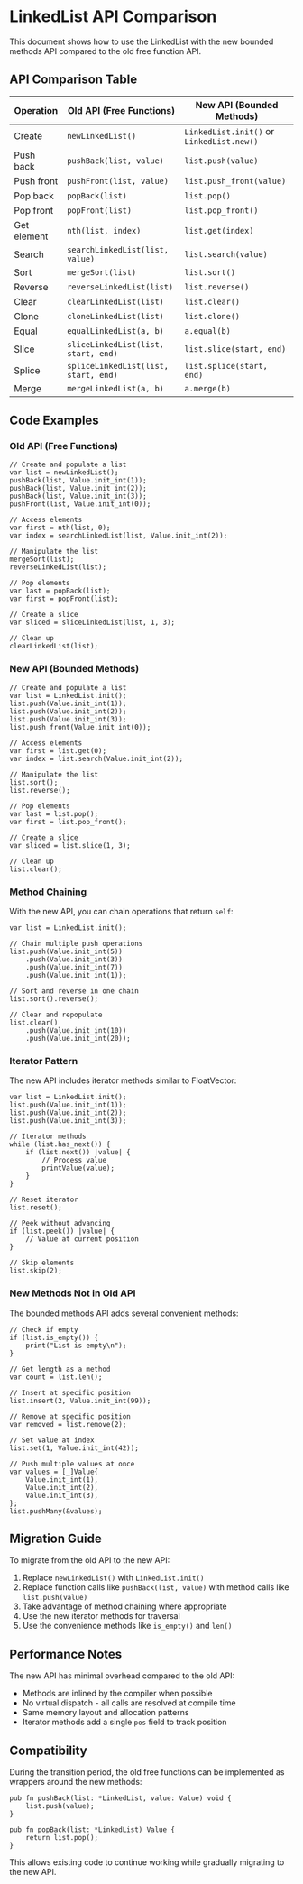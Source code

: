 # LinkedList API Comparison

This document shows how to use the LinkedList with the new bounded methods API compared to the old free function API.

## API Comparison Table

| Operation | Old API (Free Functions) | New API (Bounded Methods) |
|-----------|-------------------------|---------------------------|
| Create | `newLinkedList()` | `LinkedList.init()` or `LinkedList.new()` |
| Push back | `pushBack(list, value)` | `list.push(value)` |
| Push front | `pushFront(list, value)` | `list.push_front(value)` |
| Pop back | `popBack(list)` | `list.pop()` |
| Pop front | `popFront(list)` | `list.pop_front()` |
| Get element | `nth(list, index)` | `list.get(index)` |
| Search | `searchLinkedList(list, value)` | `list.search(value)` |
| Sort | `mergeSort(list)` | `list.sort()` |
| Reverse | `reverseLinkedList(list)` | `list.reverse()` |
| Clear | `clearLinkedList(list)` | `list.clear()` |
| Clone | `cloneLinkedList(list)` | `list.clone()` |
| Equal | `equalLinkedList(a, b)` | `a.equal(b)` |
| Slice | `sliceLinkedList(list, start, end)` | `list.slice(start, end)` |
| Splice | `spliceLinkedList(list, start, end)` | `list.splice(start, end)` |
| Merge | `mergeLinkedList(a, b)` | `a.merge(b)` |

## Code Examples

### Old API (Free Functions)

```zig
// Create and populate a list
var list = newLinkedList();
pushBack(list, Value.init_int(1));
pushBack(list, Value.init_int(2));
pushBack(list, Value.init_int(3));
pushFront(list, Value.init_int(0));

// Access elements
var first = nth(list, 0);
var index = searchLinkedList(list, Value.init_int(2));

// Manipulate the list
mergeSort(list);
reverseLinkedList(list);

// Pop elements
var last = popBack(list);
var first = popFront(list);

// Create a slice
var sliced = sliceLinkedList(list, 1, 3);

// Clean up
clearLinkedList(list);
```

### New API (Bounded Methods)

```zig
// Create and populate a list
var list = LinkedList.init();
list.push(Value.init_int(1));
list.push(Value.init_int(2));
list.push(Value.init_int(3));
list.push_front(Value.init_int(0));

// Access elements
var first = list.get(0);
var index = list.search(Value.init_int(2));

// Manipulate the list
list.sort();
list.reverse();

// Pop elements
var last = list.pop();
var first = list.pop_front();

// Create a slice
var sliced = list.slice(1, 3);

// Clean up
list.clear();
```

### Method Chaining

With the new API, you can chain operations that return `self`:

```zig
var list = LinkedList.init();

// Chain multiple push operations
list.push(Value.init_int(5))
    .push(Value.init_int(3))
    .push(Value.init_int(7))
    .push(Value.init_int(1));

// Sort and reverse in one chain
list.sort().reverse();

// Clear and repopulate
list.clear()
    .push(Value.init_int(10))
    .push(Value.init_int(20));
```

### Iterator Pattern

The new API includes iterator methods similar to FloatVector:

```zig
var list = LinkedList.init();
list.push(Value.init_int(1));
list.push(Value.init_int(2));
list.push(Value.init_int(3));

// Iterator methods
while (list.has_next()) {
    if (list.next()) |value| {
        // Process value
        printValue(value);
    }
}

// Reset iterator
list.reset();

// Peek without advancing
if (list.peek()) |value| {
    // Value at current position
}

// Skip elements
list.skip(2);
```

### New Methods Not in Old API

The bounded methods API adds several convenient methods:

```zig
// Check if empty
if (list.is_empty()) {
    print("List is empty\n");
}

// Get length as a method
var count = list.len();

// Insert at specific position
list.insert(2, Value.init_int(99));

// Remove at specific position
var removed = list.remove(2);

// Set value at index
list.set(1, Value.init_int(42));

// Push multiple values at once
var values = [_]Value{
    Value.init_int(1),
    Value.init_int(2),
    Value.init_int(3),
};
list.pushMany(&values);
```

## Migration Guide

To migrate from the old API to the new API:

1. Replace `newLinkedList()` with `LinkedList.init()`
2. Replace function calls like `pushBack(list, value)` with method calls like `list.push(value)`
3. Take advantage of method chaining where appropriate
4. Use the new iterator methods for traversal
5. Use the convenience methods like `is_empty()` and `len()`

## Performance Notes

The new API has minimal overhead compared to the old API:
- Methods are inlined by the compiler when possible
- No virtual dispatch - all calls are resolved at compile time
- Same memory layout and allocation patterns
- Iterator methods add a single `pos` field to track position

## Compatibility

During the transition period, the old free functions can be implemented as wrappers around the new methods:

```zig
pub fn pushBack(list: *LinkedList, value: Value) void {
    list.push(value);
}

pub fn popBack(list: *LinkedList) Value {
    return list.pop();
}
```

This allows existing code to continue working while gradually migrating to the new API.